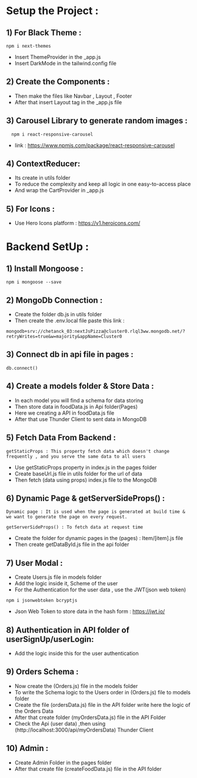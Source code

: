 # Setup the Project :
## 1) For Black Theme : 
```
npm i next-themes
```
- Insert ThemeProvider in the _app.js
- Insert DarkMode in the tailwind.config file 

## 2) Create the Components :
- Then make the files like Navbar , Layout , Footer
- After that insert Layout tag in the _app.js file

## 3) Carousel Library to generate random images :
```
  npm i react-responsive-carousel
```
- link :  https://www.npmjs.com/package/react-responsive-carousel

## 4) ContextReducer:

- Its create in utils folder
- To reduce the complexity and keep all logic in one easy-to-access place
- And wrap the CartProvider in _app.js

## 5) For Icons :
- Use Hero Icons platform : https://v1.heroicons.com/


# Backend SetUp :

## 1) Install Mongoose :

```
npm i mongoose --save
```
## 2) MongoDb Connection :
- Create the folder db.js in utils folder
- Then create the .env.local file paste this link :
```
mongodb+srv://chetanck_03:nextJsPizza@cluster0.rlql3ww.mongodb.net/?retryWrites=true&w=majority&appName=Cluster0
```
## 3) Connect db in api file in pages :

```
db.connect()
```
## 4) Create a models folder & Store Data :
- In each model you will find a schema for data storing
- Then store data in foodData.js in Api folder(Pages)
- Here we creating a API in foodData.js file
- After that use Thunder Client to sent data in MongoDB 

## 5) Fetch Data From Backend :
```
getStaticProps : This property fetch data which doesn't change frequently , and you serve the same data to all users
```
- Use getStaticProps property in index.js in the pages folder
- Create baseUrl.js file in utils folder for the url of data
- Then fetch (data using props) index.js file to the MongoDB

## 6) Dynamic Page & getServerSideProps() : 

```
Dynamic page : It is used when the page is generated at build time & we want to generate the page on every request.

```
```
getServerSideProps() : To fetch data at request time

```
- Create the folder for dynamic pages in the (pages) : Item/[item].js file
- Then create getDataById.js file in the api folder

## 7) User Modal :
- Create Users.js file in models folder
- Add the logic inside it, Scheme of the user 
- For the Authentication for the user data , use the JWT(json web token)
```
npm i jsonwebtoken bcryptjs
```
- Json Web Token to store data in the hash form : https://jwt.io/

## 8) Authentication  in API folder of userSignUp/userLogin:
- Add the logic inside this for the user authentication

## 9) Orders Schema :
- Now create the (Orders.js) file in the models folder
- To write the Schema logic to the Users order in (Orders.js) file to models folder 
- Create the file (ordersData.js) file in the API folder write here the logic of the Orders Data
- After that create folder (myOrdersData.js) file in the API Folder
- Check the Api (user data) ,then using (http://localhost:3000/api/myOrdersData) Thunder Client

## 10) Admin :
- Create Admin Folder in the pages folder
- After that create file (createFoodData.js) file in the API folder


